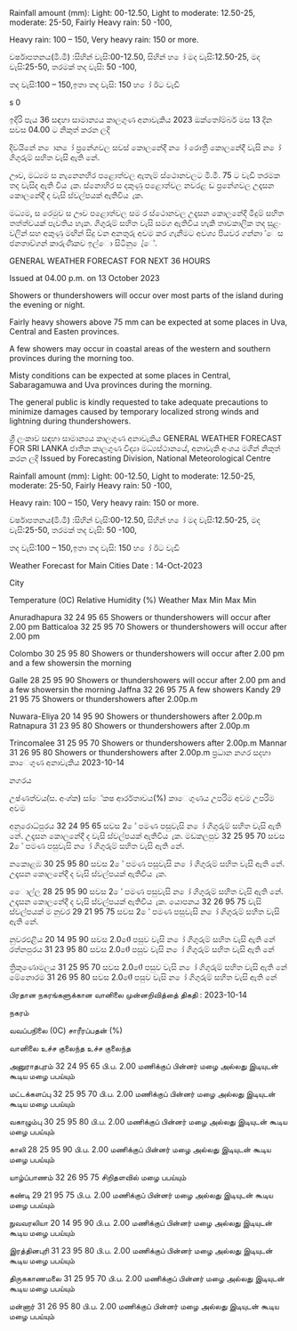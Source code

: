 Rainfall amount (mm): Light: 00-12.50, Light to moderate: 12.50-25, moderate: 25-50, Fairly Heavy rain: 50 -100,

Heavy rain: 100 – 150, Very heavy rain: 150 or more.

වර්ෂාපතනය(මි.මී) :සිහින් වැසි:00-12.50, සිහින් හ ෝ මද වැසි:12.50-25, මද වැසි:25-50, තරමක් තද වැසි: 50 -100,

තද වැසි:100 – 150,ඉතා තද වැසි: 150 හ ෝ ඊට වැඩි

s 0

ඉදිරි පැය 36 සඳහා සාමාන්‍යය කාලගුණ අනාවැකිය 2023 ඔක්තෝම්බර් මස 13 දින සවස 04.00 ට නිකුත් කරන ලදි

දිවයිනේ න ොන ෝ ප්‍රනේශවල සවස් කොලනේදී න ෝ රොත්‍රී කොලනේදී වැසි න ෝ ගිගුරුම් සහිත වැසි ඇති නේ.

ඌව, මධ්‍යම ස නැනෙනහිර පළොත්වල ඇතැම් ස්ථොනවලට මි.මී. 75 ට වැඩි තරමක තද වැසිද ඇති විය ැක. ස්නොහිර ස දකුණු පළොත්වල නවරළ ඩ ප්‍රනේශවල උදෑසන කොලනේදී ද වැසි ස්වල්පයක් ඇතිවිය ැක.

මධ්‍යම, ස රෙමුව ස ඌව පළොත්වල සම ර ස්ථොනවල උදෑසන කොලනේදී මීදුම් සහිත තත්ත්වයක් පැවතිය හැක. ගිගුරුම් සහිත වැසි සමග ඇතිවිය හැකි තාවකාලික තද සුළං වලින් සහ අකුණු මඟින් සිදු වන අනතුරු අවම කර ගැනීමට අවශ්‍ය පියවර ගන්නා ්ෙස ජනතාව්ගන් කාරුණිකව ඉල්ො සිටිනු ෙැ්ේ.

GENERAL WEATHER FORECAST FOR NEXT 36 HOURS

Issued at 04.00 p.m. on 13 October 2023

Showers or thundershowers will occur over most parts of the island during the evening or night.

Fairly heavy showers above 75 mm can be expected at some places in Uva, Central and Easten provinces.

A few showers may occur in coastal areas of the western and southern provinces during the morning too.

Misty conditions can be expected at some places in Central, Sabaragamuwa and Uva provinces during the morning.

The general public is kindly requested to take adequate precautions to minimize damages caused by temporary localized strong winds and lightning during thundershowers.

ශ්‍රී ලංකාව සඳහා සාමාන්‍යය කාලගුණ අනාවැකිය GENERAL WEATHER FORECAST FOR SRI LANKA ජාතික කාලගුණ විද්‍යා මධ්‍යස්ථානයේ, අනාවැකි අංශය මගින් නිකුත් කරන ලදි Issued by Forecasting Division, National Meteorological Centre

Rainfall amount (mm): Light: 00-12.50, Light to moderate: 12.50-25, moderate: 25-50, Fairly Heavy rain: 50 -100,

Heavy rain: 100 – 150, Very heavy rain: 150 or more.

වර්ෂාපතනය(මි.මී) :සිහින් වැසි:00-12.50, සිහින් හ ෝ මද වැසි:12.50-25, මද වැසි:25-50, තරමක් තද වැසි: 50 -100,

තද වැසි:100 – 150,ඉතා තද වැසි: 150 හ ෝ ඊට වැඩි

Weather Forecast for Main Cities Date : 14-Oct-2023

City

Temperature (0C) Relative Humidity (%) Weather Max Min Max Min

Anuradhapura 32 24 95 65 Showers or thundershowers will occur after 2.00 pm Batticaloa 32 25 95 70 Showers or thundershowers will occur after 2.00 pm

Colombo 30 25 95 80 Showers or thundershowers will occur after 2.00 pm and a few showersin the morning

Galle 28 25 95 90 Showers or thundershowers will occur after 2.00 pm and a few showersin the morning Jaffna 32 26 95 75 A few showers Kandy 29 21 95 75 Showers or thundershowers after 2.00p.m

Nuwara-Eliya 20 14 95 90 Showers or thundershowers after 2.00p.m Ratnapura 31 23 95 80 Showers or thundershowers after 2.00p.m

Trincomalee 31 25 95 70 Showers or thundershowers after 2.00p.m Mannar 31 26 95 80 Showers or thundershowers after 2.00p.m ප්‍රධාන නගර සදහා කාෙගුණ අනාවැකිය 2023-10-14

නගරය

උෂ්ණත්වය(්ස. අංශ්‍ක) සා්ේකෂ ආර්රතාවය(%) කාෙගුණය උපරිම අවම උපරිම අවම

අනුරොධ්‍පුරය 32 24 95 65 සවස 2 ේ පමණ පසුවැසි න ෝ ගිගුරුම් සහිත වැසි ඇති නේ. උදෑසන කොලනේදී ද වැසි ස්වල්පයක් ඇතිවිය ැක. මඩකලපුව 32 25 95 70 සවස 2 ේ පමණ පසුවැසි න ෝ ගිගුරුම් සහිත වැසි ඇති නේ.

නකොළඹ 30 25 95 80 සවස 2 ේ පමණ පසුවැසි න ෝ ගිගුරුම් සහිත වැසි ඇති නේ. උදෑසන කොලනේදී ද වැසි ස්වල්පයක් ඇතිවිය ැක.

ෙොල්ල 28 25 95 90 සවස 2 ේ පමණ පසුවැසි න ෝ ගිගුරුම් සහිත වැසි ඇති නේ. උදෑසන කොලනේදී ද වැසි ස්වල්පයක් ඇතිවිය ැක. යොපනය 32 26 95 75 වැසි ස්වල්පයක් ම නුවර 29 21 95 75 සවස 2 ේ පමණ පසුවැසි න ෝ ගිගුරුම් සහිත වැසි ඇති නේ.

නුවරඑළිය 20 14 95 90 සවස 2.00ේ පසුව වැසි න ෝ ගිගුරුම් සහිත වැසි ඇති නේ රත්නපුරය 31 23 95 80 සවස 2.00ේ පසුව වැසි න ෝ ගිගුරුම් සහිත වැසි ඇති නේ

ත්‍රිකුණොමලය 31 25 95 70 සවස 2.00ේ පසුව වැසි න ෝ ගිගුරුම් සහිත වැසි ඇති නේ මේනොරම 31 26 95 80 සවස 2.00ේ පසුව වැසි න ෝ ගිගුරුම් සහිත වැසි ඇති නේ

பிரதான நகரங்களுக்கான வானிலை முன்னறிவித்தை் திகதி : 2023-10-14

நகரம்

வவப்பநிலை (0C) சாரீரப்பதன் (%)

வானிலை உச்ச குலைந்த உச்ச குலைந்த

அனுராதபுரம் 32 24 95 65 பி.ப. 2.00 மணிக்குப் பின்னர் மழை அல்லது இடியுடன் கூடிய மழை பபய்யும்

மட்டக்களப்பு 32 25 95 70 பி.ப. 2.00 மணிக்குப் பின்னர் மழை அல்லது இடியுடன் கூடிய மழை பபய்யும்

வகாழும்பு 30 25 95 80 பி.ப. 2.00 மணிக்குப் பின்னர் மழை அல்லது இடியுடன் கூடிய மழை பபய்யும்

காலி 28 25 95 90 பி.ப. 2.00 மணிக்குப் பின்னர் மழை அல்லது இடியுடன் கூடிய மழை பபய்யும்

யாழ்ப்பாணம் 32 26 95 75 சிறிதளவில் மழை பபய்யும்

கண்டி 29 21 95 75 பி.ப. 2.00 மணிக்குப் பின்னர் மழை அல்லது இடியுடன் கூடிய மழை பபய்யும்

நுவவரலியா 20 14 95 90 பி.ப. 2.00 மணிக்குப் பின்னர் மழை அல்லது இடியுடன் கூடிய மழை பபய்யும்

இரத்தினபுரி 31 23 95 80 பி.ப. 2.00 மணிக்குப் பின்னர் மழை அல்லது இடியுடன் கூடிய மழை பபய்யும்

திருககாணமலை 31 25 95 70 பி.ப. 2.00 மணிக்குப் பின்னர் மழை அல்லது இடியுடன் கூடிய மழை பபய்யும்

மன்னார் 31 26 95 80 பி.ப. 2.00 மணிக்குப் பின்னர் மழை அல்லது இடியுடன் கூடிய மழை பபய்யும்